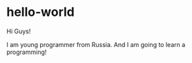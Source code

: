 # hello-world


Hi Guys!

I am young programmer from Russia. And I am going to learn a programming!
